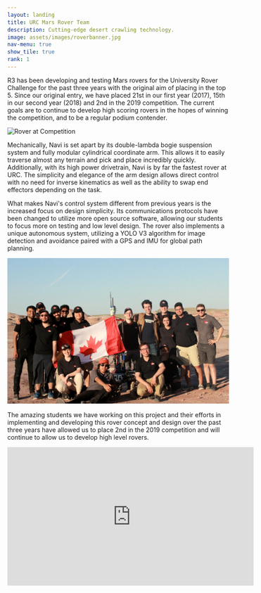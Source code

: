 ```yaml
---
layout: landing
title: URC Mars Rover Team
description: Cutting-edge desert crawling technology.
image: assets/images/roverbanner.jpg
nav-menu: true
show_tile: true
rank: 1
---
```


<!-- Spotlights -->
<section id="two" class="spotlights">
	<section>
		<div class="content" style="width:100%;">
			<div class="inner">
				<p>
					R3 has been developing and testing Mars rovers for the University Rover Challenge for the past three years with the original aim of placing in the top 5. Since our original entry, we have placed 21st in our first year (2017), 15th in our second year (2018) and 2nd in the 2019 competition. The current goals are to continue to develop high scoring rovers in the hopes of winning the competition, and to be a regular podium contender.
				</p>
			</div>
		</div>
	</section>
	<section>
		<div class="image">
			<img src="assets/images/rover2.png" alt="Rover at Competition" />
		</div>
		<div class="content">
			<div class="inner">
        <p>
          Mechanically, Navi is set apart by its double-lambda bogie suspension system and fully modular cylindrical coordinate arm. This allows it to easily traverse almost any terrain and pick and place incredibly quickly. Additionally, with its high power drivetrain, Navi is by far the fastest rover at URC. The simplicity and elegance of the arm design allows direct control with no need for inverse kinematics as well as the ability to swap end effectors depending on the task.
        </p>
        <p>
          What makes Navi's control system different from previous years is the increased focus on design simplicity. Its communications protocols have been changed to utilize more open source software, allowing our students to focus more on testing and low level design. The rover also implements a unique autonomous system, utilizing a YOLO V3 algorithm for image detection and avoidance paired with a GPS and IMU for global path planning.
        </p>
			</div>
		</div>
	</section>
	<section>
		<div class="image">
			<img src="assets/images/rover1.jpg" alt="Rover Team at Competition" />
		</div>
		<div class="content">
			<div class="inner">
        <p>
          The amazing students we have working on this project and their efforts in implementing and developing this rover concept and design over the past three years have allowed us to place 2nd in the 2019 competition and will continue to allow us to develop high level rovers.
        </p>
			</div>
		</div>
	</section>
</section>

<div class="videoWrapper">
  <iframe width="560" height="315" src="https://www.youtube.com/embed/HChMw8dtmZw" frameborder="0" allow="accelerometer; autoplay; encrypted-media; gyroscope; picture-in-picture" allowfullscreen></iframe>
</div>
